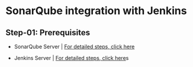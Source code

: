 # SonarQube integration with Jenkins

## Step-01: Prerequisites

- SonarQube Server | [For detailed steps, click here](01-setup-sonarqube-on-amzn-lnx.md)

- Jenkins Server | [For detailed steps, click here]()s

